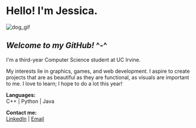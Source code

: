 # **Hello! I'm Jessica.** 

![dog_gif](https://user-images.githubusercontent.com/65315618/148723661-51b680ac-5980-4023-8a33-924b7c54b007.gif)

## *Welcome to my GitHub!* ^-^

I'm a third-year Computer Science student at UC Irvine.


My interests lie in graphics, games, and web development.
I aspire to create projects that are as beautiful as they are functional, as visuals are important to me.
I love to learn; I hope to do a lot this year!

**Languages:**  
C++ | Python | Java

**Contact me:**  
[LinkedIn](https://www.linkedin.com/in/jessica-s-1901/)
 | 
[Email](mailto:jsusilo1@uci.edu)

<!--
**jxsusilo/jxsusilo** is a ✨ _special_ ✨ repository because its `README.md` (this file) appears on your GitHub profile.

Here are some ideas to get you started:

- 🔭 I’m currently working on ...
- 🌱 I’m currently learning ...
- 👯 I’m looking to collaborate on ...
- 🤔 I’m looking for help with ...
- 💬 Ask me about ...
- 📫 How to reach me: ...
- 😄 Pronouns: ...
- ⚡ Fun fact: ...
-->

